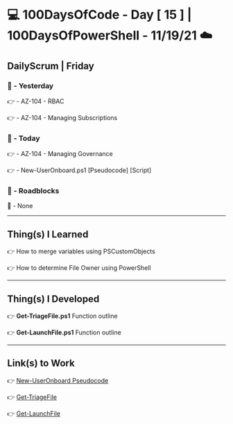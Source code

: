 # :computer: 100DaysOfCode - Day [ 15 ]    |    100DaysOfPowerShell - 11/19/21 :cloud:

## DailyScrum | Friday               

### :checkered_flag: _-_ Yesterday

:point_right: _-_ AZ-104 - RBAC

:point_right: _-_ AZ-104 - Managing Subscriptions

### :checkered_flag: _-_ Today

:point_right: _-_ AZ-104 - Managing Governance

:point_right: _-_ New-UserOnboard.ps1 [Pseudocode] [Script]

### :construction: _-_ Roadblocks

:construction_worker: _-_ None

------
## Thing(s) I Learned

:point_right: How to merge variables using PSCustomObjects

:point_right: How to determine File Owner using PowerShell

------
## Thing(s) I Developed

:point_right: **Get-TriageFile.ps1** Function outline

:point_right: **Get-LaunchFile.ps1** Function outline

------
## Link(s) to Work

:point_right: [New-UserOnboard Pseudocode](https://github.com/arkuscloud/ArkShell/blob/main/Pseudocode/Pseudo_Script(s)/User_Onboard/New-UserOnboard_pseudo.md)

:point_right: [Get-TriageFile](https://github.com/arkuscloud/ArkShell/blob/main/Pseudocode/Pseudo_Function(s)/Get-TriageFile_dev.ps1)

:point_right: [Get-LaunchFile](https://github.com/arkuscloud/ArkShell/blob/main/Pseudocode/Pseudo_Function(s)/Get-LaunchFile_dev.ps1)